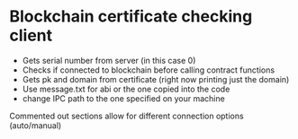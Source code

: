 # Blockchain certificate checking client

- Gets serial number from server (in this case 0)
- Checks if connected to blockchain before calling contract functions
- Gets pk and domain from certificate (right now printing just the domain)
- Use message.txt for abi or the one copied into the code
- change IPC path to the one specified on your machine

Commented out sections allow for different connection options (auto/manual)